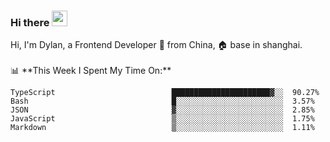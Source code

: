### Hi there <img src="https://media.giphy.com/media/hvRJCLFzcasrR4ia7z/giphy.gif" width="25px">

<!-- ![visitors](https://visitor-badge.glitch.me/badge?page_id=dislfyer.dislfyer) --!>

Hi, I'm Dylan, a Frontend Developer 🚀 from China, 🏠 base in shanghai.
<br/>
<br/>

📊 **This Week I Spent My Time On:**


<!--START_SECTION:waka-->

```text
TypeScript                          ██████████████████████▓░░  90.27%
Bash                                █░░░░░░░░░░░░░░░░░░░░░░░░  3.57%
JSON                                ▓░░░░░░░░░░░░░░░░░░░░░░░░  2.85%
JavaScript                          ▒░░░░░░░░░░░░░░░░░░░░░░░░  1.75%
Markdown                            ▒░░░░░░░░░░░░░░░░░░░░░░░░  1.11%
```

<!--END_SECTION:waka-->

<!--
**About Me:**
 -->
